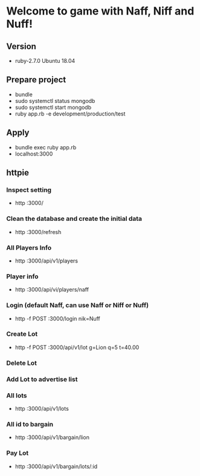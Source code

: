 # Welcome to game with Naff, Niff and Nuff!
## Version
- ruby-2.7.0 Ubuntu 18.04
## Prepare project
- bundle
- sudo systemctl status mongodb
- sudo systemctl start mongodb
- ruby app.rb -e development/production/test
## Apply 
- bundle exec ruby app.rb
- localhost:3000
## httpie
###  Inspect setting
- http :3000/
###  Clean the database and create the initial data
- http :3000/refresh
###  All Players Info
- http :3000/api/v1/players
###  Player info
- http :3000/api/vi/players/naff
###  Login (default Naff, can use Naff or Niff or Nuff)
- http -f POST :3000/login nik=Nuff
###  Create Lot
- http -f POST :3000/api/v1/lot g=Lion q=5 t=40.00
###  Delete Lot
###  Add Lot to advertise list
###  All lots
- http :3000/api/v1/lots
###  All id to bargain
- http :3000/api/v1/bargain/lion
###  Pay Lot
- http :3000/api/v1/bargain/lots/:id
